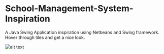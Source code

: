 # School-Management-System-Inspiration
A Java Swing Application inspiration using Netbeans and Swing framework. Hover through tiles and get a nice look.

![alt text](https://github.com/k33ptoo/School-Management-System-Inspiration/blob/master/img1.png)

